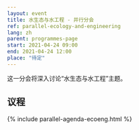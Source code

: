```yaml
---
layout: event
title: 水生态与水工程 - 并行分会
ref: parallel-ecology-and-engineering
lang: zh
parent: programmes-page
start: 2021-04-24 09:00
end: 2021-04-24 12:00
place: "待定"
---
```

这一分会将深入讨论“水生态与水工程”主题。


## 议程

{% include parallel-agenda-ecoeng.html %}
